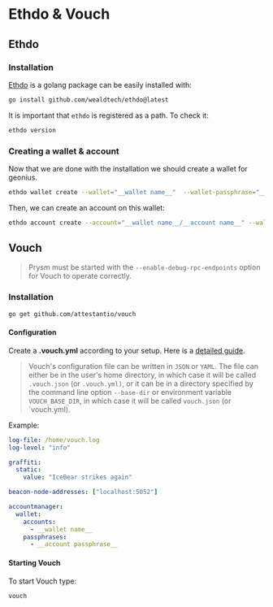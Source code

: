 # Ethdo & Vouch

## Ethdo

### Installation

[Ethdo](https://github.com/wealdtech/ethdo) is a golang package can be easily installed with:

```bash
go install github.com/wealdtech/ethdo@latest
```

It is important that `ethdo` is registered as a path. To check it:

```bash
ethdo version
```

### Creating a wallet & account

Now that we are done with the installation we should create a wallet for geonius.

```bash
ethdo wallet create --wallet="__wallet name__"  --wallet-passphrase="__wallet passphrase__" --type="hd"
```

Then, we can create an account on this wallet:

```bash
ethdo account create --account="__wallet name__/__account name__" --wallet-passphrase="__wallet passphrase__" --passphrase="__account passphrase__"
```

## Vouch

> Prysm must be started with the `--enable-debug-rpc-endpoints` option for Vouch to operate correctly.
>
### Installation

```bash
go get github.com/attestantio/vouch
```

#### Configuration

Create a **.vouch.yml** according to your setup. Here is a [detailed guide](https://github.com/attestantio/vouch/blob/master/docs/configuration.md).

> Vouch's configuration file can be written in `JSON` or `YAML`. The file can either be in the user's home directory, in which case it will be called `.vouch.json` (or `.vouch.yml)`, or it can be in a directory specified by the command line option `--base-dir` or environment variable `VOUCH_BASE_DIR`, in which case it will be called `vouch.json` (or `vouch.yml).

Example:

```yml
log-file: /home/vouch.log
log-level: "info"

graffiti:
  static:
    value: "IceBear strikes again"

beacon-node-addresses: ["localhost:5052"]

accountmanager:
  wallet:
    accounts:
      - __wallet name__
    passphrases:
      - __account passphrase__
```

#### Starting Vouch

To start Vouch type:

```bash
vouch
```
<!-- 
> Please note that the wallet keymanager does not provide slashing protection. It is recommended that the Dirk keymanager be used for all production installations, due to the additional protections it provides.

## Dirk

Attestant provides two separate products, Vouch for the validator client and Dirk for signer, resulting in lower complexity in each of the products, a cleaner architecture, and the ability to separate security domains.

Optionally, [Dirk](https://github.com/attestantio/dirk) can be configured with ethdo & Vouch as a wallet manager.

Although it is not covered within the documentation provided here, it is **highly recommended** to utilize its functionality to create a safer environment for your validator servers with distributed signing.
-->
